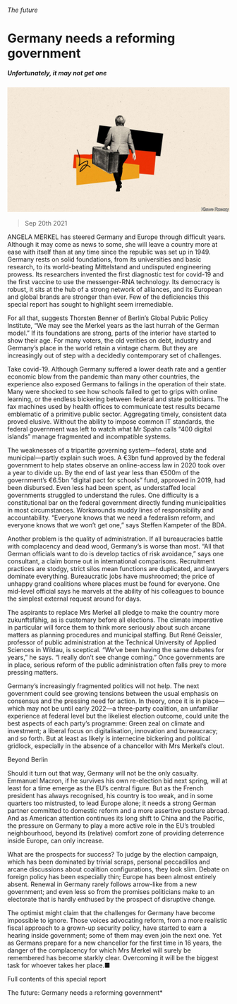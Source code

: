 ###### The future

# Germany needs a reforming government 

##### Unfortunately, it may not get one 

![image](images/20210925_srd008.jpg) 

> Sep 20th 2021 

ANGELA MERKEL has steered Germany and Europe through difficult years. Although it may come as news to some, she will leave a country more at ease with itself than at any time since the republic was set up in 1949. Germany rests on solid foundations, from its universities and basic research, to its world-beating Mittelstand and undisputed engineering prowess. Its researchers invented the first diagnostic test for covid-19 and the first vaccine to use the messenger-RNA technology. Its democracy is robust, it sits at the hub of a strong network of alliances, and its European and global brands are stronger than ever. Few of the deficiencies this special report has sought to highlight seem irremediable.

For all that, suggests Thorsten Benner of Berlin’s Global Public Policy Institute, “We may see the Merkel years as the last hurrah of the German model.” If its foundations are strong, parts of the interior have started to show their age. For many voters, the old verities on debt, industry and Germany’s place in the world retain a vintage charm. But they are increasingly out of step with a decidedly contemporary set of challenges.


Take covid-19. Although Germany suffered a lower death rate and a gentler economic blow from the pandemic than many other countries, the experience also exposed Germans to failings in the operation of their state. Many were shocked to see how schools failed to get to grips with online learning, or the endless bickering between federal and state politicians. The fax machines used by health offices to communicate test results became emblematic of a primitive public sector. Aggregating timely, consistent data proved elusive. Without the ability to impose common IT standards, the federal government was left to watch what Mr Spahn calls “400 digital islands” manage fragmented and incompatible systems.

The weaknesses of a tripartite governing system—federal, state and municipal—partly explain such woes. A €3bn fund approved by the federal government to help states observe an online-access law in 2020 took over a year to divide up. By the end of last year less than €500m of the government’s €6.5bn “digital pact for schools” fund, approved in 2019, had been disbursed. Even less had been spent, as understaffed local governments struggled to understand the rules. One difficulty is a constitutional bar on the federal government directly funding municipalities in most circumstances. Workarounds muddy lines of responsibility and accountability. “Everyone knows that we need a federalism reform, and everyone knows that we won’t get one,” says Steffen Kampeter of the BDA.

Another problem is the quality of administration. If all bureaucracies battle with complacency and dead wood, Germany’s is worse than most. “All that German officials want to do is develop tactics of risk avoidance,” says one consultant, a claim borne out in international comparisons. Recruitment practices are stodgy, strict silos mean functions are duplicated, and lawyers dominate everything. Bureaucratic jobs have mushroomed; the price of unhappy grand coalitions where places must be found for everyone. One mid-level official says he marvels at the ability of his colleagues to bounce the simplest external request around for days.

The aspirants to replace Mrs Merkel all pledge to make the country more zukunftsfähig, as is customary before all elections. The climate imperative in particular will force them to think more seriously about such arcane matters as planning procedures and municipal staffing. But René Geissler, professor of public administration at the Technical University of Applied Sciences in Wildau, is sceptical. “We’ve been having the same debates for years,” he says. “I really don’t see change coming.” Once governments are in place, serious reform of the public administration often falls prey to more pressing matters.

Germany’s increasingly fragmented politics will not help. The next government could see growing tensions between the usual emphasis on consensus and the pressing need for action. In theory, once it is in place—which may not be until early 2022—a three-party coalition, an unfamiliar experience at federal level but the likeliest election outcome, could unite the best aspects of each party’s programme: Green zeal on climate and investment; a liberal focus on digitalisation, innovation and bureaucracy; and so forth. But at least as likely is internecine bickering and political gridlock, especially in the absence of a chancellor with Mrs Merkel’s clout.

Beyond Berlin

Should it turn out that way, Germany will not be the only casualty. Emmanuel Macron, if he survives his own re-election bid next spring, will at least for a time emerge as the EU’s central figure. But as the French president has always recognised, his country is too weak, and in some quarters too mistrusted, to lead Europe alone; it needs a strong German partner committed to domestic reform and a more assertive posture abroad. And as American attention continues its long shift to China and the Pacific, the pressure on Germany to play a more active role in the EU’s troubled neighbourhood, beyond its (relative) comfort zone of providing deterrence inside Europe, can only increase.

What are the prospects for success? To judge by the election campaign, which has been dominated by trivial scraps, personal peccadillos and arcane discussions about coalition configurations, they look slim. Debate on foreign policy has been especially thin; Europe has been almost entirely absent. Renewal in Germany rarely follows arrow-like from a new government; and even less so from the promises politicians make to an electorate that is hardly enthused by the prospect of disruptive change.

The optimist might claim that the challenges for Germany have become impossible to ignore. Those voices advocating reform, from a more realistic fiscal approach to a grown-up security policy, have started to earn a hearing inside government; some of them may even join the next one. Yet as Germans prepare for a new chancellor for the first time in 16 years, the danger of the complacency for which Mrs Merkel will surely be remembered has become starkly clear. Overcoming it will be the biggest task for whoever takes her place.■

Full contents of this special report








The future: Germany needs a reforming government*

